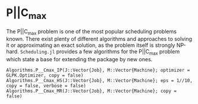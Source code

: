 # $\text{P}||\text{C}_\text{max}$

The $\text{P}||\text{C}_\text{max}$ problem is one of the most popular scheduling problems known. There exist plenty of different algorithms and approaches to solving it or approximating an exact solution, as the problem itself is strongly NP-hard. `Scheduling.jl` provides a few algorithms for the $\text{P}||\text{C}_\text{max}$ problem which state a base for extending the package by new ones.

```@docs
Algorithms.P__Cmax_IP(J::Vector{Job}, M::Vector{Machine}; optimizer = GLPK.Optimizer, copy = false)
Algorithms.P__Cmax_HS(J::Vector{Job}, M::Vector{Machine}; eps = 1//10, copy = false, verbose = false)
Algorithms.P__Cmax_MR(J::Vector{Job}, M::Vector{Machine}; copy = false)
```
